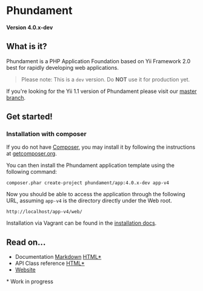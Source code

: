 Phundament
==========

**Version 4.0.x-dev**

What is it?
-----------

Phundament is a PHP Application Foundation based on Yii Framework 2.0 best for rapidly developing web
applications.

> Please note: This is a `dev` version. Do **NOT** use it for production yet.

If you're looking for the Yii 1.1 version of Phundament please visit our [master branch](https://github.com/phundament/app).

Get started!
------------

### Installation with composer

If you do not have [Composer](http://getcomposer.org/), you may install it by following the instructions
at [getcomposer.org](http://getcomposer.org/doc/00-intro.md#installation-nix).

You can then install the Phundament application template using the following command:

~~~
composer.phar create-project phundament/app:4.0.x-dev app-v4
~~~

Now you should be able to access the application through the following URL, assuming `app-v4` is the directory
directly under the Web root.

~~~
http://localhost/app-v4/web/
~~~

Installation via Vagrant can be found in the [installation docs](docs/install.md).


Read on...
----------

- Documentation [Markdown](docs/index.md) [HTML*](http://docs.phundament.com/4.0/guide-index.html)
- API Class reference [HTML*](http://docs.phundament.com/4.0)
- [Website](http://phundament.com)

\* Work in progress

